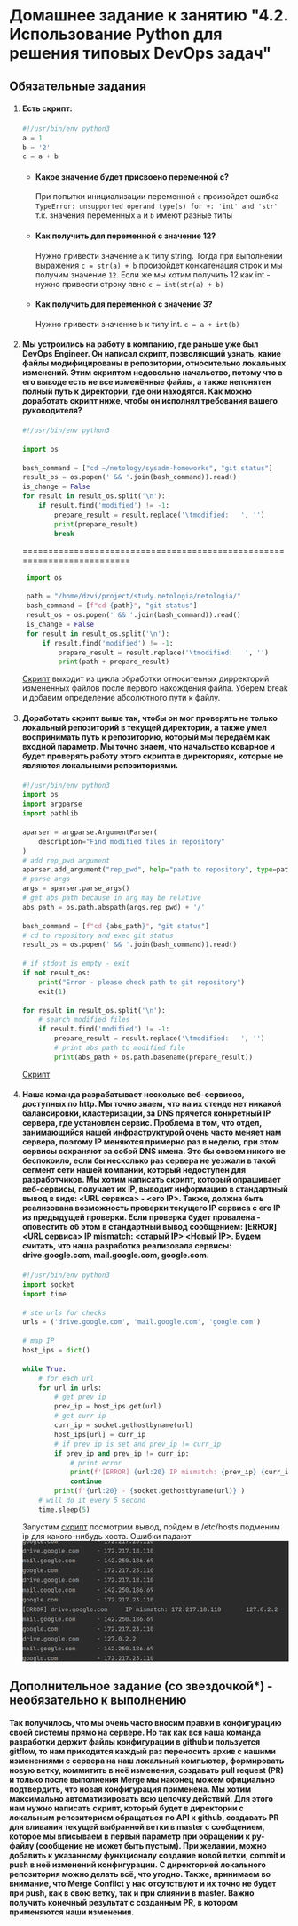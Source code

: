 # Домашнее задание к занятию "4.2. Использование Python для решения типовых DevOps задач"

## Обязательные задания

1. #### Есть скрипт:
	```python
    #!/usr/bin/env python3
	a = 1
	b = '2'
	c = a + b
	```
	* #### Какое значение будет присвоено переменной c?
      При попытки инициализации переменной `c` произойдет ошибка `TypeError: unsupported operand type(s) for +: 'int' and 'str'`
      т.к. значения переменных `a` и `b` имеют разные типы
 	* #### Как получить для переменной c значение 12?
      Нужно привести значение `a` к типу string. Тогда при выполнении выражения `c = str(a) + b` произойдет конкатенация строк и мы получим значение `12`.
      Если же мы хотим получить 12 как int - нужно привести строку явно `c = int(str(a) + b)`
	* #### Как получить для переменной c значение 3?
      Нужно привести значение `b` к типу int. `c = a + int(b)`
1. #### Мы устроились на работу в компанию, где раньше уже был DevOps Engineer. Он написал скрипт, позволяющий узнать, какие файлы модифицированы в репозитории, относительно локальных изменений. Этим скриптом недовольно начальство, потому что в его выводе есть не все изменённые файлы, а также непонятен полный путь к директории, где они находятся. Как можно доработать скрипт ниже, чтобы он исполнял требования вашего руководителя?

	```python
    #!/usr/bin/env python3

    import os

	bash_command = ["cd ~/netology/sysadm-homeworks", "git status"]
	result_os = os.popen(' && '.join(bash_command)).read()
    is_change = False
	for result in result_os.split('\n'):
        if result.find('modified') != -1:
            prepare_result = result.replace('\tmodified:   ', '')
            print(prepare_result)
            break

	```
    ========================================================================
   ```python
    import os

    path = "/home/dzvi/project/study.netologia/netologia/"
    bash_command = [f"cd {path}", "git status"]
    result_os = os.popen(' && '.join(bash_command)).read()
    is_change = False
    for result in result_os.split('\n'):
        if result.find('modified') != -1:
            prepare_result = result.replace('\tmodified:   ', '')
            print(path + prepare_result)
    ```
   [Скрипт](task2-3.py) выходит из цикла обработки относитеьных дирректорий измененных файлов после первого нахождения файла. Уберем break и добавим определение абсолютного пути к файлу.
1. #### Доработать скрипт выше так, чтобы он мог проверять не только локальный репозиторий в текущей директории, а также умел воспринимать путь к репозиторию, который мы передаём как входной параметр. Мы точно знаем, что начальство коварное и будет проверять работу этого скрипта в директориях, которые не являются локальными репозиториями.
    ```python
    #!/usr/bin/env python3
    import os
    import argparse
    import pathlib
    
    aparser = argparse.ArgumentParser(
        description="Find modified files in repository"
    )
    # add rep_pwd argument
    aparser.add_argument("rep_pwd", help="path to repository", type=pathlib.Path)
    # parse args
    args = aparser.parse_args()
    # get abs path because in arg may be relative
    abs_path = os.path.abspath(args.rep_pwd) + '/'
    
    bash_command = [f"cd {abs_path}", "git status"]
    # cd to repository and exec git status
    result_os = os.popen(' && '.join(bash_command)).read()
   
    # if stdout is empty - exit
    if not result_os:
        print("Error - please check path to git repository")
        exit(1) 
   
    for result in result_os.split('\n'):
        # search modified files
        if result.find('modified') != -1:
            prepare_result = result.replace('\tmodified:   ', '')
            # print abs path to modified file
            print(abs_path + os.path.basename(prepare_result))
    ```
   [Скрипт](task2-3.py)
1. #### Наша команда разрабатывает несколько веб-сервисов, доступных по http. Мы точно знаем, что на их стенде нет никакой балансировки, кластеризации, за DNS прячется конкретный IP сервера, где установлен сервис. Проблема в том, что отдел, занимающийся нашей инфраструктурой очень часто меняет нам сервера, поэтому IP меняются примерно раз в неделю, при этом сервисы сохраняют за собой DNS имена. Это бы совсем никого не беспокоило, если бы несколько раз сервера не уезжали в такой сегмент сети нашей компании, который недоступен для разработчиков. Мы хотим написать скрипт, который опрашивает веб-сервисы, получает их IP, выводит информацию в стандартный вывод в виде: <URL сервиса> - <его IP>. Также, должна быть реализована возможность проверки текущего IP сервиса c его IP из предыдущей проверки. Если проверка будет провалена - оповестить об этом в стандартный вывод сообщением: [ERROR] <URL сервиса> IP mismatch: <старый IP> <Новый IP>. Будем считать, что наша разработка реализовала сервисы: drive.google.com, mail.google.com, google.com.
    ```python
    #!/usr/bin/env python3
    import socket
    import time
    
    # ste urls for checks
    urls = ('drive.google.com', 'mail.google.com', 'google.com')
    
    # map IP
    host_ips = dict()
    
    while True:
        # for each url
        for url in urls:
            # get prev ip
            prev_ip = host_ips.get(url)
            # get curr ip
            curr_ip = socket.gethostbyname(url)
            host_ips[url] = curr_ip
            # if prev ip is set and prev_ip != curr_ip
            if prev_ip and prev_ip != curr_ip:
                # print error
                print(f'[ERROR] {url:20} IP mismatch: {prev_ip} {curr_ip}')
                continue
            print(f'{url:20} - {socket.gethostbyname(url)}')
        # will do it every 5 second
        time.sleep(5)
   ```
   Запустим [cкрипт](task4.py) посмотрим вывод, пойдем в /etc/hosts подменим ip для какого-нибудь хоста. Ошибки падают  
    ![task4](img/task4.png)
## Дополнительное задание (со звездочкой*) - необязательно к выполнению

#### Так получилось, что мы очень часто вносим правки в конфигурацию своей системы прямо на сервере. Но так как вся наша команда разработки держит файлы конфигурации в github и пользуется gitflow, то нам приходится каждый раз переносить архив с нашими изменениями с сервера на наш локальный компьютер, формировать новую ветку, коммитить в неё изменения, создавать pull request (PR) и только после выполнения Merge мы наконец можем официально подтвердить, что новая конфигурация применена. Мы хотим максимально автоматизировать всю цепочку действий. Для этого нам нужно написать скрипт, который будет в директории с локальным репозиторием обращаться по API к github, создавать PR для вливания текущей выбранной ветки в master с сообщением, которое мы вписываем в первый параметр при обращении к py-файлу (сообщение не может быть пустым). При желании, можно добавить к указанному функционалу создание новой ветки, commit и push в неё изменений конфигурации. С директорией локального репозитория можно делать всё, что угодно. Также, принимаем во внимание, что Merge Conflict у нас отсутствуют и их точно не будет при push, как в свою ветку, так и при слиянии в master. Важно получить конечный результат с созданным PR, в котором применяются наши изменения.
